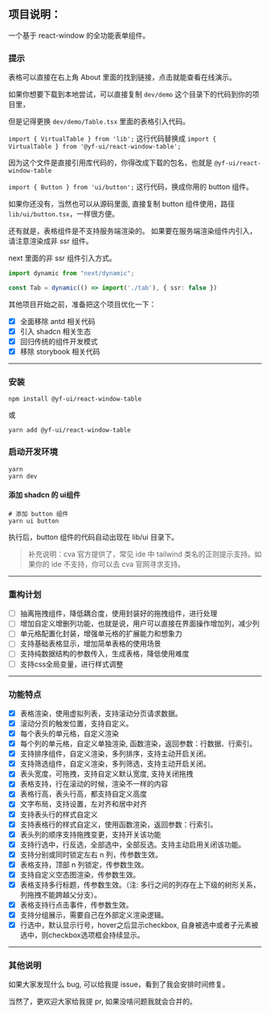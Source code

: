 ## 项目说明：
一个基于 react-window 的全功能表单组件。

### 提示

表格可以直接在右上角 About 里面的找到链接，点击就能查看在线演示。

如果你想要下载到本地尝试，可以直接复制 `dev/demo` 这个目录下的代码到你的项目里，

但是记得更换 `dev/demo/Table.tsx` 里面的表格引入代码。

`import { VirtualTable } from 'lib';` 这行代码替换成 `import { VirtualTable } from '@yf-ui/react-window-table';`

因为这个文件是直接引用库代码的，你得改成下载的包名，也就是 `@yf-ui/react-window-table`

`import { Button } from 'ui/button';` 这行代码，换成你用的 button 组件。 

如果你还没有，当然也可以从源码里面, 直接复制 button 组件使用，路径 `lib/ui/button.tsx`，一样很方便。

还有就是，表格组件是不支持服务端渲染的。 如果要在服务端渲染组件内引入，请注意渲染成非 ssr 组件。

next 里面的非 ssr 组件引入方式。
```typescript
import dynamic from "next/dynamic";

const Tab = dynamic(() => import('./tab'), { ssr: false })
```

其他项目开始之前，准备把这个项目优化一下：

- [x] 全面移除 antd 相关代码
- [x] 引入 shadcn 相关生态
- [x] 回归传统的组件开发模式
- [x] 移除 storybook 相关代码

---

### 安装

```shell
npm install @yf-ui/react-window-table
```

或

```shell
yarn add @yf-ui/react-window-table
```

### 启动开发环境

```shell
yarn 
yarn dev
```

#### 添加 shadcn 的 ui组件

```shell
# 添加 button 组件
yarn ui button
```

执行后，button 组件的代码自动出现在 lib/ui 目录下。

> 补充说明：cva 官方提供了，常见 ide 中 tailwind 类名的正则提示支持。如果你的 ide 不支持，你可以去 cva 官网寻求支持。


---


### 重构计划

- [ ] 抽离拖拽组件，降低耦合度，使用封装好的拖拽组件，进行处理
- [ ] 增加自定义增删列功能，也就是说，用户可以直接在界面操作增加列，减少列
- [ ] 单元格配置化封装，增强单元格的扩展能力和想象力
- [ ] 支持基础表格显示，增加简单表格的使用场景
- [ ] 支持纯数据结构的参数传入，生成表格，降低使用难度
- [ ] 支持css全局变量，进行样式调整

---

### 功能特点

- [x] 表格渲染，使用虚拟列表，支持滚动分页请求数据。
- [x] 滚动分页的触发位置，支持自定义。
- [x] 每个表头的单元格，自定义渲染
- [x] 每个列的单元格，自定义单独渲染, 函数渲染，返回参数：行数据、行索引。
- [x] 支持排序组件，自定义渲染，多列排序，支持主动开启关闭。
- [x] 支持筛选组件，自定义渲染，多列筛选，支持主动开启关闭。
- [x] 表头宽度，可拖拽，支持自定义默认宽度, 支持关闭拖拽
- [x] 表格支持，行在滚动的时候，渲染不一样的内容
- [x] 表格行高，表头行高，都支持自定义高度
- [x] 文字布局，支持设置，左对齐和居中对齐
- [x] 支持表头行的样式自定义
- [x] 支持表格行的样式自定义，使用函数渲染，返回参数：行索引。
- [x] 表头列的顺序支持拖拽变更，支持开关该功能
- [x] 支持行选中，行反选，全部选中，全部反选。支持主动启用关闭该功能。
- [x] 支持分别或同时锁定左右 n 列，传参数生效。
- [x] 表格支持，顶部 n 列锁定，传参数生效。 
- [x] 支持自定义空态图渲染，传参数生效。
- [x] 表格支持多行标题，传参数生效。（注: 多行之间的列存在上下级的树形关系，列拖拽不能跨越父分支）。
- [x] 表格支持行点击事件，传参数生效。
- [x] 支持分组展示，需要自己在外部定义渲染逻辑。
- [x] 行选中，默认显示行号，hover之后显示checkbox, 自身被选中或者子元素被选中，则checkbox选项框会持续显示。

---

### 其他说明

如果大家发现什么 bug, 可以给我提 issue，看到了我会安排时间修复。

当然了，更欢迎大家给我提 pr, 如果没啥问题我就会合并的。
